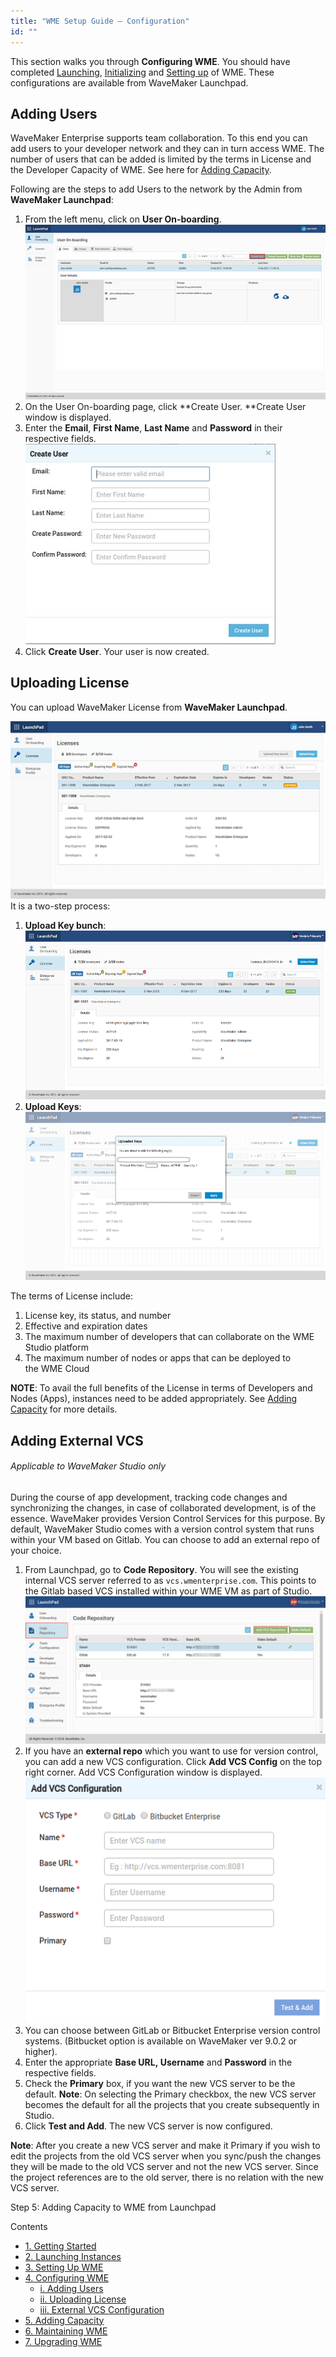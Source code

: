 ```yaml
---
title: "WME Setup Guide – Configuration"
id: ""
---
```


This section walks you through **Configuring WME**. You should have completed [Launching](/learn/installation/wme-setup-guide-launch-initialize/#launch-wme), [Initializing](/learn/installation/wme-setup-guide-launch-initialize/#initialize-wme) and [Setting up](/learn/installation/wme-setup-guide-access-setting/#setting-up-wme) of WME. These configurations are available from WaveMaker Launchpad.

## Adding Users

WaveMaker Enterprise supports team collaboration. To this end you can add users to your developer network and they can in turn access WME. The number of users that can be added is limited by the terms in License and the Developer Capacity of WME. See here for [Adding Capacity](/learn/installation/wme-setup-guide-adding-capacity/).

Following are the steps to add Users to the network by the Admin from **WaveMaker Launchpad**:

1. From the left menu, click on **User On-boarding**. [![](../assets/WME_user1.png)](../assets/WME_user1.png)
2. On the User On-boarding page, click **Create User. **Create User window is displayed.
3. Enter the **Email**, **First Name**, **Last Name** and **Password** in their respective fields. [![](../assets/WME_user2.png)](../assets/WME_user2.png)
4. Click **Create User**. Your user is now created.

## Uploading License

You can upload WaveMaker License from **WaveMaker Launchpad**.

[![](../assets/WME_license1.png)](../assets/WME_license1.png) It is a two-step process:

1. **Upload Key bunch**: [![](../assets/WME_license1_2.png)](../assets/WME_license1_2.png)
2. **Upload Keys**: [![](../assets/WME_license1_3.png)](../assets/WME_license1_3.png)

The terms of License include:

1. License key, its status, and number
2. Effective and expiration dates
3. The maximum number of developers that can collaborate on the WME Studio platform
4. The maximum number of nodes or apps that can be deployed to the WME Cloud

**NOTE**: To avail the full benefits of the License in terms of Developers and Nodes (Apps), instances need to be added appropriately. See [Adding Capacity](/learn/installation/wme-setup-guide-adding-capacity/) for more details.

## Adding External VCS

###### Applicable to WaveMaker Studio only

During the course of app development, tracking code changes and synchronizing the changes, in case of collaborated development, is of the essence. WaveMaker provides Version Control Services for this purpose. By default, WaveMaker Studio comes with a version control system that runs within your VM based on Gitlab. You can choose to add an external repo of your choice.

1. From Launchpad, go to **Code Repository**. You will see the existing internal VCS server referred to as `vcs.wmenterprise.com`. This points to the Gitlab based VCS installed within your WME VM as part of Studio. [![](../assets/WME_vcs1.png)](../assets/WME_vcs1.png)
2. If you have an **external repo** which you want to use for version control, you can add a new VCS configuration. Click **Add VCS Config** on the top right corner. Add VCS Configuration window is displayed. [![](../assets/WME_vcs2.png)](../assets/WME_vcs2.png)
3. You can choose between GitLab or Bitbucket Enterprise version control systems. (Bitbucket option is available on WaveMaker ver 9.0.2 or higher).
4. Enter the appropriate **Base URL, Username** and **Password** in the respective fields.
5. Check the **Primary** box, if you want the new VCS server to be the default. **Note**: On selecting the Primary checkbox, the new VCS server becomes the default for all the projects that you create subsequently in Studio.
6. Click **Test and Add**. The new VCS server is now configured.

**Note**: After you create a new VCS server and make it Primary if you wish to edit the projects from the old VCS server when you sync/push the changes they will be made to the old VCS server and not the new VCS server. Since the project references are to the old server, there is no relation with the new VCS server.

Step 5: Adding Capacity to WME from Launchpad

Contents

- [1\. Getting Started](/learn/installation/wavemaker-enterprise-setup-guide/)
- [2\. Launching Instances](https://www.wavemaker.com/learn/installation/wme-setup-guide-launch-initialize/)
- [3\. Setting Up WME](/learn/installation/wme-setup-guide-access-setting/)
- [4\. Configuring WME](#)
    - [i. Adding Users](#adding-users)
    - [ii. Uploading License](#uploading-license)
    - [iii. External VCS Configuration](#adding-external-vcs)
- [5\. Adding Capacity](/learn/installation/wme-setup-guide-adding-capacity/)
- [6\. Maintaining WME](/learn/installation/wme-setup-guide-maintenance/)
- [7\. Upgrading WME](/learn/installation/wme-setup-guide-upgrading/)
